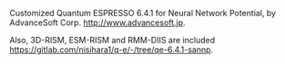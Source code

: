 Customized Quantum ESPRESSO 6.4.1 for Neural Network Potential, by AdvanceSoft Corp. <http://www.advancesoft.jp>.

Also, 3D-RISM, ESM-RISM and RMM-DIIS are included <https://gitlab.com/nisihara1/q-e/-/tree/qe-6.4.1-sannp>.
